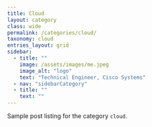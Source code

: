 ```yaml
---
title: Cloud
layout: category
class: wide
permalink: /categories/cloud/
taxonomy: cloud
entries_layout: grid
sidebar:
  - title: ""
    image: /assets/images/me.jpeg
    image_alt: "logo"
    text: "Technical Engineer, Cisco Systems"
  - nav: "sidebarCategory"
  - title: ""
    text: ""
---
```


Sample post listing for the category `cloud`.